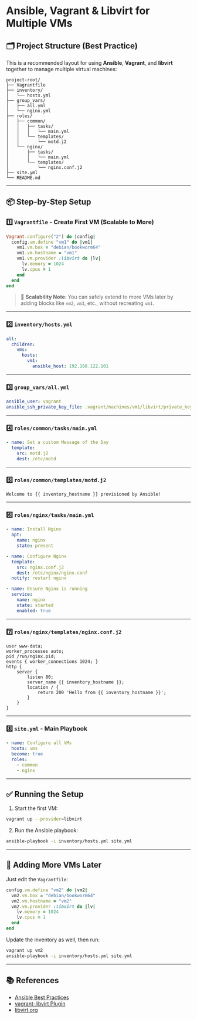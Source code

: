 # Ansible, Vagrant & Libvirt for Multiple VMs

## 🗂️ Project Structure (Best Practice)

This is a recommended layout for using **Ansible**, **Vagrant**, and **libvirt** together to manage multiple virtual machines:

```
project-root/
├── Vagrantfile
├── inventory/
│   └── hosts.yml
├── group_vars/
│   ├── all.yml
│   └── nginx.yml
├── roles/
│   ├── common/
│   │   ├── tasks/
│   │   │   └── main.yml
│   │   └── templates/
│   │       └── motd.j2
│   └── nginx/
│       ├── tasks/
│       │   └── main.yml
│       └── templates/
│           └── nginx.conf.j2
├── site.yml
└── README.md
```

---

## 📦 Step-by-Step Setup

### 1️⃣ `Vagrantfile` - Create First VM (Scalable to More)

```ruby
Vagrant.configure("2") do |config|
  config.vm.define "vm1" do |vm1|
    vm1.vm.box = "debian/bookworm64"
    vm1.vm.hostname = "vm1"
    vm1.vm.provider :libvirt do |lv|
      lv.memory = 1024
      lv.cpus = 1
    end
  end
end
```

> 🧠 **Scalability Note**: You can safely extend to more VMs later by adding blocks like `vm2`, `vm3`, etc., without recreating `vm1`.

---

### 2️⃣ `inventory/hosts.yml`

```yaml
all:
  children:
    vms:
      hosts:
        vm1:
          ansible_host: 192.168.122.101
```

---

### 3️⃣ `group_vars/all.yml`

```yaml
ansible_user: vagrant
ansible_ssh_private_key_file: .vagrant/machines/vm1/libvirt/private_key
```

---

### 4️⃣ `roles/common/tasks/main.yml`

```yaml
- name: Set a custom Message of the Day
  template:
    src: motd.j2
    dest: /etc/motd
```

---

### 5️⃣ `roles/common/templates/motd.j2`

```jinja
Welcome to {{ inventory_hostname }} provisioned by Ansible!
```

---

### 6️⃣ `roles/nginx/tasks/main.yml`

```yaml
- name: Install Nginx
  apt:
    name: nginx
    state: present

- name: Configure Nginx
  template:
    src: nginx.conf.j2
    dest: /etc/nginx/nginx.conf
  notify: restart nginx

- name: Ensure Nginx is running
  service:
    name: nginx
    state: started
    enabled: true
```

---

### 7️⃣ `roles/nginx/templates/nginx.conf.j2`

```jinja
user www-data;
worker_processes auto;
pid /run/nginx.pid;
events { worker_connections 1024; }
http {
    server {
        listen 80;
        server_name {{ inventory_hostname }};
        location / {
            return 200 'Hello from {{ inventory_hostname }}';
        }
    }
}
```

---

### 8️⃣ `site.yml` - Main Playbook

```yaml
- name: Configure all VMs
  hosts: vms
  become: true
  roles:
    - common
    - nginx
```

---

## ✅ Running the Setup

1. Start the first VM:

```bash
vagrant up --provider=libvirt
```

2. Run the Ansible playbook:

```bash
ansible-playbook -i inventory/hosts.yml site.yml
```

---

## 🔁 Adding More VMs Later

Just edit the `Vagrantfile`:

```ruby
config.vm.define "vm2" do |vm2|
  vm2.vm.box = "debian/bookworm64"
  vm2.vm.hostname = "vm2"
  vm2.vm.provider :libvirt do |lv|
    lv.memory = 1024
    lv.cpus = 1
  end
end
```

Update the inventory as well, then run:

```bash
vagrant up vm2
ansible-playbook -i inventory/hosts.yml site.yml
```

---

## 📚 References

* [Ansible Best Practices](https://docs.ansible.com/ansible/latest/user_guide/playbooks_best_practices.html)
* [vagrant-libvirt Plugin](https://github.com/vagrant-libvirt/vagrant-libvirt)
* [libvirt.org](https://libvirt.org)
